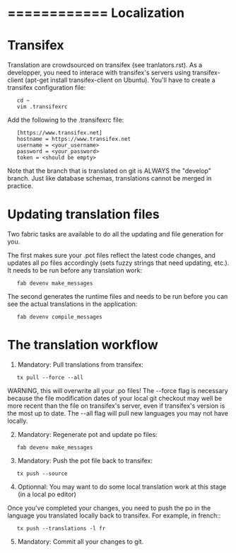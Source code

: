 ============
Localization
============

Transifex
=========

Translation are crowdsourced on transifex (see tranlators.rst).  As a developper,
you need to interace with transifex's servers using transifex-client (apt-get install transifex-client on Ubuntu). 
You'll have to create a transifex configuration file:
```
   cd ~
   vim .transifexrc
```
Add the following to the .transifexrc file:
```
   [https://www.transifex.net]
   hostname = https://www.transifex.net
   username = <your_username>
   password = <your_password>
   token = <should be empty>
```

Note that the branch that is translated on git is ALWAYS the "develop" branch.  Just like database schemas, translations cannot be merged in practice.

Updating translation files
==========================

Two fabric tasks are available to do all the updating and file generation for you.

The first makes sure your .pot files reflect the latest code changes, and updates all po files accordingly (sets fuzzy strings that need updating, etc.).
It needs to be run before any translation work:
```
   fab devenv make_messages
```
The second generates the runtime files and needs to be run before you can see the actual translations in the application:
```
   fab devenv compile_messages
```
The translation workflow
========================

1) Mandatory: Pull translations from transifex:
```
   tx pull --force --all
```
WARNING, this will overwrite all your .po files!  The --force flag is necessary because the file modification dates of your local 
git checkout may well be more recent than the file on transifex's server, even
if transifex's version is the most up to date.  The --all flag will pull new languages you may not have locally.

2) Mandatory: Regenerate pot and update po files:
```
   fab devenv make_messages
```
3) Mandatory: Push the pot file back to transifex:
```
   tx push --source
```
4) Optionnal: You may want to do some local translation work at this stage (in a local po editor)

Once you've completed your changes, you need to
 push the po in the language you translated locally back to transifex.  For example, in french::
```
   tx push --translations -l fr
```
5) Mandatory:  Commit all your changes to git.

